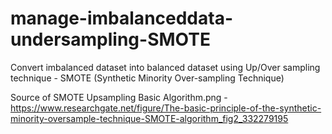 # manage-imbalanceddata-undersampling-SMOTE
Convert imbalanced dataset into balanced dataset using Up/Over sampling technique - SMOTE (Synthetic Minority Over-sampling Technique)

Source of SMOTE Upsampling Basic Algorithm.png - https://www.researchgate.net/figure/The-basic-principle-of-the-synthetic-minority-oversample-technique-SMOTE-algorithm_fig2_332279195
